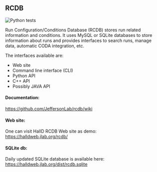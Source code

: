 ## RCDB

![Python tests](https://github.com/JeffersonLab/rcdb/actions/workflows/python-tests.yml/badge.svg)

Run Configuration/Conditions Database (RCDB) stores run related information and conditions. It uses MySQL or SQLite databases to store information about runs and provides interfaces to search runs, manage data, automatic CODA integration, etc. 

The interfaces available are:  
- Web site
- Command line interface (CLI)
- Python API
- C++ API
- Possibly JAVA API

#### Documentation:
https://github.com/JeffersonLab/rcdb/wiki

#### Web site:
One can visit HallD RCDB Web site as demo:  
https://halldweb.jlab.org/rcdb/

#### SQLite db:
Daily updated SQLite database is available here:  
https://halldweb.jlab.org/dist/rcdb.sqlite
